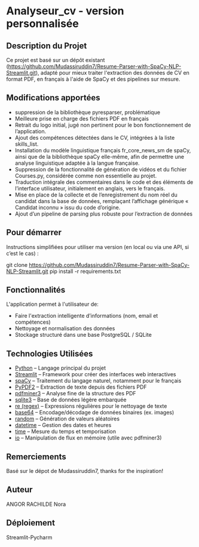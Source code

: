 # Analyseur_cv - version personnalisée
## Description du Projet
Ce projet est basé sur un dépôt existant (https://github.com/Mudassiruddin7/Resume-Parser-with-SpaCy-NLP-Streamlit.git), adapté pour mieux traiter l'extraction des données de CV en format PDF, en français à l'aide de SpaCy et des pipelines sur mesure.

## Modifications apportées
- suppression de la bibliothèque pyresparser, problématique
- Meilleure prise en charge des fichiers PDF en français
- Retrait du logo initial, jugé non pertinent pour le bon fonctionnement de l’application.
- Ajout des compétences détectées dans le CV, intégrées à la liste skills_list.
- Installation du modèle linguistique français fr_core_news_sm de spaCy, ainsi que de la bibliothèque spaCy elle-même, afin de permettre une analyse linguistique adaptée à la langue française.
- Suppression de la fonctionnalité de génération de vidéos et du fichier Courses.py, considérée comme non essentielle au projet.
- Traduction intégrale des commentaires dans le code et des éléments de l’interface utilisateur, initialement en anglais, vers le français.
- Mise en place de la collecte et de l’enregistrement du nom réel du candidat dans la base de données, remplaçant l’affichage générique « Candidat inconnu » issu du code d’origine.
- Ajout d’un pipeline de parsing plus robuste pour l’extraction de données

## Pour démarrer
Instructions simplifiées pour utiliser ma version (en local ou via une API, si c’est le cas) :

git clone https://github.com/Mudassiruddin7/Resume-Parser-with-SpaCy-NLP-Streamlit.git
pip install -r requirements.txt


## Fonctionnalités
L'application permet à l'utilisateur de:

- Faire l'extraction intelligente d’informations (nom, email et compétences)
- Nettoyage et normalisation des données
- Stockage structuré dans une base PostgreSQL / SQLite

## Technologies Utilisées
- [Python](https://www.python.org/) – Langage principal du projet  
- [Streamlit](https://streamlit.io/) – Framework pour créer des interfaces web interactives  
- [spaCy](https://spacy.io/) – Traitement du langage naturel, notamment pour le français  
- [PyPDF2](https://pypi.org/project/PyPDF2/) – Extraction de texte depuis des fichiers PDF  
- [pdfminer3](https://pypi.org/project/pdfminer3/) – Analyse fine de la structure des PDF  
- [sqlite3](https://docs.python.org/3/library/sqlite3.html) – Base de données légère embarquée  
- [re (regex)](https://docs.python.org/3/library/re.html) – Expressions régulières pour le nettoyage de texte  
- [base64](https://docs.python.org/3/library/base64.html) – Encodage/décodage de données binaires (ex. images)  
- [random](https://docs.python.org/3/library/random.html) – Génération de valeurs aléatoires  
- [datetime](https://docs.python.org/3/library/datetime.html) – Gestion des dates et heures  
- [time](https://docs.python.org/3/library/time.html) – Mesure du temps et temporisation  
- [io](https://docs.python.org/3/library/io.html) – Manipulation de flux en mémoire (utile avec pdfminer3)

## Remerciements

Basé sur le dépot de Mudassiruddin7, thanks for the inspiration!

## Auteur
ANGOR RACHILDE Nora

## Déploiement
Streamlit-Pycharm
